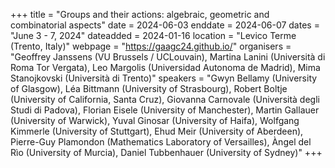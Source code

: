 +++
title = "Groups and their actions: algebraic, geometric and combinatorial aspects"
date = 2024-06-03
enddate = 2024-06-07
dates = "June 3 - 7, 2024"
dateadded = 2024-01-16
location = "Levico Terme (Trento, Italy)"
webpage = "https://gaagc24.github.io/"
organisers = "Geoffrey Janssens (VU Brussels / UCLouvain), Martina Lanini (Università di Roma Tor Vergata), Leo Margolis (Universidad Autonoma de Madrid), Mima Stanojkovski (Università di Trento)"
speakers = "Gwyn Bellamy (University of Glasgow), Léa Bittmann (University of Strasbourg), Robert Boltje (University of California, Santa Cruz), Giovanna Carnovale (Università degli Studi di Padova), Florian Eisele (University of Manchester), Martin Gallauer (University of Warwick), Yuval Ginosar (University of Haifa), Wolfgang Kimmerle (University of Stuttgart), Ehud Meir (University of Aberdeen), Pierre-Guy Plamondon (Mathematics Laboratory of Versailles), Àngel del Rìo (University of Murcia), Daniel Tubbenhauer (University of Sydney)"
+++
